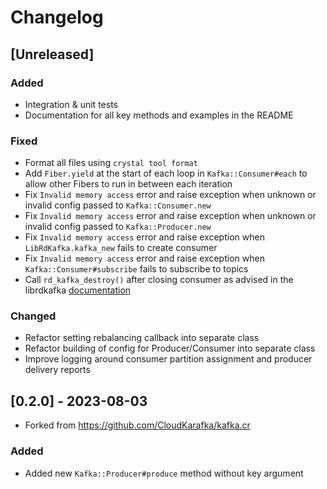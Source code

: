 # Changelog

## [Unreleased]
### Added
- Integration & unit tests
- Documentation for all key methods and examples in the README

### Fixed
- Format all files using `crystal tool format`
- Add `Fiber.yield` at the start of each loop in `Kafka::Consumer#each` to allow other Fibers to run in between each iteration
- Fix `Invalid memory access` error and raise exception when unknown or invalid config passed to `Kafka::Consumer.new`
- Fix `Invalid memory access` error and raise exception when unknown or invalid config passed to `Kafka::Producer.new`
- Fix `Invalid memory access` error and raise exception when `LibRdKafka.kafka_new` fails to create consumer
- Fix `Invalid memory access` error and raise exception when `Kafka::Consumer#subscribe` fails to subscribe to topics
- Call `rd_kafka_destroy()` after closing consumer as advised in the librdkafka [documentation](https://github.com/confluentinc/librdkafka/blob/master/src/rdkafka.h#L4219-L4220)

### Changed
- Refactor setting rebalancing callback into separate class
- Refactor building of config for Producer/Consumer into separate class
- Improve logging around consumer partition assignment and producer delivery reports

## [0.2.0] - 2023-08-03
- Forked from https://github.com/CloudKarafka/kafka.cr

### Added
- Added new `Kafka::Producer#produce` method without key argument